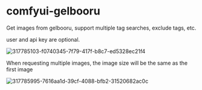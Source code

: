 # comfyui-gelbooru
Get images from gelbooru, support multiple tag searches, exclude tags, etc.

user and api key are optional.

![317785103-f0740345-7f79-417f-b8c7-ed5328ec21f4](https://github.com/1mckw/Comfyui-gelbooru/assets/110599763/54301177-7e5c-45cf-832d-cf3ed5575fff)

When requesting multiple images, the image size will be the same as the first image

![317785995-7616aa1d-39cf-4088-bfb2-31520682ac0c](https://github.com/1mckw/Comfyui-gelbooru/assets/110599763/e8a0c681-d8cd-45f9-9be5-773368addbf7)
